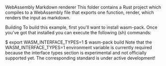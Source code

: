 WebAssembly Markdown renderer
This folder contains a Rust project which compiles to a WebAssembly file that exports one function, render, which renders the input as markdown.

Building
To build this example, first you'll want to install wasm-pack. Once you've got that installed you can execute the following (sh) commands:

$ export WASM_INTERFACE_TYPES=1
$ wasm-pack build
Note that the WASM_INTERFACE_TYPES=1 environment variable is currently required because the interface types section is experimental and not officially supported yet. The corresponding standard is under active development!
